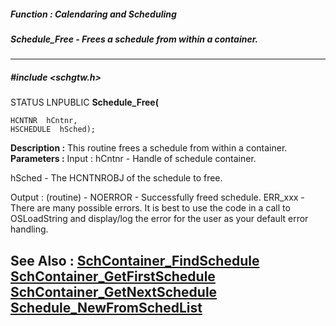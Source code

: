 ##### Function : Calendaring and Scheduling
##### Schedule_Free - Frees a schedule from within a container.
---
##### #include <schgtw.h>
STATUS LNPUBLIC **Schedule_Free(**

	HCNTNR  hCntnr,
	HSCHEDULE  hSched);
**Description :**
This routine frees a schedule from within a container.
**Parameters :**
Input :
hCntnr  -  Handle of schedule container.

hSched  -  The HCNTNROBJ of the schedule to free.

Output :
(routine)  -  NOERROR - Successfully freed schedule.
ERR_xxx - There are many possible errors. It is best to use the code in a call to OSLoadString and display/log the error for the user as your default error handling.


**See Also :**
[SchContainer_FindSchedule](D:/md_files/SchContainer_FindSchedule.md)
[SchContainer_GetFirstSchedule](D:/md_files/SchContainer_GetFirstSchedule.md)
[SchContainer_GetNextSchedule](D:/md_files/SchContainer_GetNextSchedule.md)
[Schedule_NewFromSchedList](D:/md_files/Schedule_NewFromSchedList.md)
---
